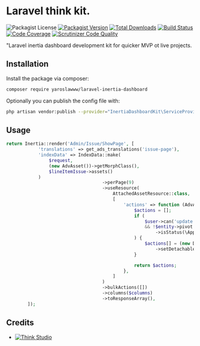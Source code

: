 # Laravel think kit.

![Packagist License](https://img.shields.io/packagist/l/yaroslawww/laravel-inertia-dashboard?color=%234dc71f)
[![Packagist Version](https://img.shields.io/packagist/v/yaroslawww/laravel-inertia-dashboard)](https://packagist.org/packages/yaroslawww/laravel-inertia-dashboard)
[![Total Downloads](https://img.shields.io/packagist/dt/yaroslawww/laravel-inertia-dashboard)](https://packagist.org/packages/yaroslawww/laravel-inertia-dashboard)
[![Build Status](https://scrutinizer-ci.com/g/yaroslawww/laravel-inertia-dashboard/badges/build.png?b=main)](https://scrutinizer-ci.com/g/yaroslawww/laravel-inertia-dashboard/build-status/main)
[![Code Coverage](https://scrutinizer-ci.com/g/yaroslawww/laravel-inertia-dashboard/badges/coverage.png?b=main)](https://scrutinizer-ci.com/g/yaroslawww/laravel-inertia-dashboard/?branch=main)
[![Scrutinizer Code Quality](https://scrutinizer-ci.com/g/yaroslawww/laravel-inertia-dashboard/badges/quality-score.png?b=main)](https://scrutinizer-ci.com/g/yaroslawww/laravel-inertia-dashboard/?branch=main)

"Laravel inertia dashboard development kit for quicker MVP ot live projects.

## Installation

Install the package via composer:

```bash
composer require yaroslawww/laravel-inertia-dashboard
```

Optionally you can publish the config file with:

```bash
php artisan vendor:publish --provider="InertiaDashboardKit\ServiceProvider" --tag="config"
```

## Usage

```php
return Inertia::render('Admin/Issue/ShowPage', [
            'translations' => get_ads_translations('issue-page'),
            'indexData' => IndexData::make(
                $request,
                (new AdvAsset())->getMorphClass(),
                $lineItemIssue->assets()
            )
                                    ->perPage(9)
                                    ->useResource(
                                        AttachedAssetResource::class,
                                        [
                                            'actions' => function (AdvAsset $entity, $user, $request) use ($lineItemIssue) {
                                                $actions = [];
                                                if (
                                                    $user->can('update', $lineItemIssue)
                                                    && !$entity->pivot
                                                        ->isStatus(\App\Domain\Advertising\Enums\AssetStatus::APPROVED)
                                                ) {
                                                    $actions[] = (new DetachAction())
                                                        ->setDetachable($lineItemIssue, 'assets');
                                                }

                                                return $actions;
                                            },
                                        ]
                                    )
                                    ->bulkActions([])
                                    ->columns($columns)
                                    ->toResponseArray(),
        ]);
```

## Credits

- [![Think Studio](https://yaroslawww.github.io/images/sponsors/packages/logo-think-studio.png)](https://think.studio/) 
